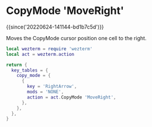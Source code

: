 # CopyMode 'MoveRight'

{{since('20220624-141144-bd1b7c5d')}}

Moves the CopyMode cursor position one cell to the right.

```lua
local wezterm = require 'wezterm'
local act = wezterm.action

return {
  key_tables = {
    copy_mode = {
      {
        key = 'RightArrow',
        mods = 'NONE',
        action = act.CopyMode 'MoveRight',
      },
    },
  },
}
```
